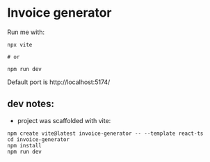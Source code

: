 # Invoice generator

Run me with:

```npm
npx vite

# or

npm run dev
```

Default port is http://localhost:5174/

## dev notes:

* project was scaffolded with vite:
```npm
npm create vite@latest invoice-generator -- --template react-ts
cd invoice-generator
npm install
npm run dev
```

